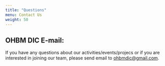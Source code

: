 ```yaml
---
title: "Questions"
menu: Contact Us
weight: 50
---
```


## OHBM DIC E-mail:

If you have any questions about our activities/events/projecs or if you are interested in joining our team, please send email to <a href = "ohbmdic@gmail.com">ohbmdic@gmail.com</a>.
